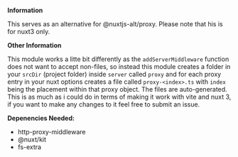 **Information**

This serves as an alternative for @nuxtjs-alt/proxy. Please note that his is for nuxt3 only.

**Other Information**

This module works a litte bit differently as the `addServerMiddleware` function does not want to accept non-files, so instead this module creates a folder in your `srcDir` (project folder) inside `server` called `proxy` and for each proxy entry in your nuxt options creates a file called `proxy-<index>.ts` with `index` being the placement within that proxy object. The files are auto-generated. This is as much as i could do in terms of making it work with vite and nuxt 3, if you want to make any changes to it feel free to submit an issue. 

**Depenencies Needed:**
- http-proxy-middleware
- @nuxt/kit
- fs-extra